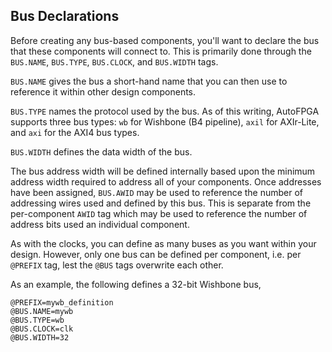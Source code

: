 ## Bus Declarations

Before creating any bus-based components, you'll want to declare the bus
that these components will connect to.  This is primarily done through
the `BUS.NAME`, `BUS.TYPE`, `BUS.CLOCK`, and `BUS.WIDTH` tags.

`BUS.NAME` gives the bus a short-hand name that you can then use to reference
it within other design components.

`BUS.TYPE` names the protocol used by the bus.  As of this writing, AutoFPGA
supports three bus types: `wb` for Wishbone (B4 pipeline), `axil` for
AXIr-Lite, and `axi` for the AXI4 bus types.

`BUS.WIDTH` defines the data width of the bus.

The bus address width will be defined internally based upon the minimum
address width required to address all of your components.  Once addresses
have been assigned, `BUS.AWID` may be used to reference the number of
addressing wires used and defined by this bus.  This is separate from the
per-component `AWID` tag which may be used to reference the number of
address bits used an individual component.

As with the clocks, you can define as many buses as you want within your
design.  However, only one bus can be defined per component, i.e. per
`@PREFIX` tag, lest the `@BUS` tags overwrite each other.

As an example, the following defines a 32-bit Wishbone bus,

```text
@PREFIX=mywb_definition
@BUS.NAME=mywb
@BUS.TYPE=wb
@BUS.CLOCK=clk
@BUS.WIDTH=32
```

